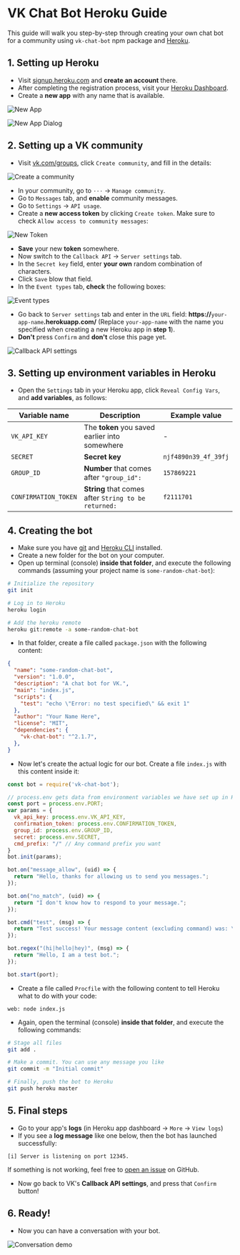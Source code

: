 # VK Chat Bot Heroku Guide
This guide will walk you step-by-step through creating your own chat bot for a community using `vk-chat-bot` npm package and [Heroku](https://heroku.com).

## 1. Setting up Heroku
- Visit [signup.heroku.com](https://signup.heroku.com/) and **create an account** there.
- After completing the registration process, visit your [Heroku Dashboard](https://dashboard.heroku.com/apps).
- Create a **new app** with any name that is available.

![New App](img/new-app.png)

![New App Dialog](img/new-app-dialog.png)

## 2. Setting up a VK community
- Visit [vk.com/groups](https://vk.com/groups), click `Create community`, and fill in the details:

![Create a community](img/new-community.png)

- In your community, go to `⋅⋅⋅` -> `Manage community`.
- Go to `Messages` tab, and **enable** community messages.
- Go to `Settings` -> `API usage`.
- Create a **new access token** by clicking `Create token`. Make sure to check `Allow access to community messages`:

![New Token](img/new-token.png)
- **Save** your new **token** somewhere.
- Now switch to the `Callback API` -> `Server settings` tab.
- In the `Secret key` field, enter **your own** random combination of characters.
- Click `Save` blow that field.
- In the `Event types` tab, **check** the following boxes:

![Event types](img/event-types.png)


- Go back to `Server settings` tab and enter in the `URL` field: **https://**`your-app-name`**.herokuapp.com/** (Replace `your-app-name` with the name you specified when creating a new Heroku app in **step 1**).
- **Don't** press `Confirm` and **don't** close this page yet.

![Callback API settings](img/callback-api.png)

## 3. Setting up environment variables in Heroku

- Open the `Settings` tab in your Heroku app, click `Reveal Config Vars`, and **add variables**, as follows:

Variable name | Description | Example value
--- | --- | ---
`VK_API_KEY` | The **token** you saved earlier into somewhere | -
`SECRET` | **Secret key** | `njf4890n39_4f_39fj`
`GROUP_ID` | **Number** that comes after `"group_id":` | `157869221`
`CONFIRMATION_TOKEN` | **String** that comes after `String to be returned:` | `f2111701`

## 4. Creating the bot

- Make sure you have [git](https://git-scm.com/book/en/v2/Getting-Started-Installing-Git) and [Heroku CLI](https://devcenter.heroku.com/articles/heroku-cli#download-and-install) installed.
- Create a new folder for the bot on your computer.
- Open up terminal (console) **inside that folder**, and execute the following commands (assuming your project name is `some-random-chat-bot`):

```bash
# Initialize the repository
git init

# Log in to Heroku
heroku login

# Add the heroku remote
heroku git:remote -a some-random-chat-bot
```

- In that folder, create a file called `package.json` with the following content:

```json
{
  "name": "some-random-chat-bot",
  "version": "1.0.0",
  "description": "A chat bot for VK.",
  "main": "index.js",
  "scripts": {
    "test": "echo \"Error: no test specified\" && exit 1"
  },
  "author": "Your Name Here",
  "license": "MIT",
  "dependencies": {
    "vk-chat-bot": "^2.1.7",
  },
}

```

- Now let's create the actual logic for our bot. Create a file `index.js` with this content inside it:

```js
const bot = require('vk-chat-bot');

// process.env gets data from environment variables we have set up in Heroku
const port = process.env.PORT;
var params = {
  vk_api_key: process.env.VK_API_KEY,
  confirmation_token: process.env.CONFIRMATION_TOKEN,
  group_id: process.env.GROUP_ID,
  secret: process.env.SECRET,
  cmd_prefix: "/" // Any command prefix you want
}
bot.init(params);

bot.on("message_allow", (uid) => {
  return "Hello, thanks for allowing us to send you messages.";
});

bot.on("no_match", (uid) => {
  return "I don't know how to respond to your message.";
});

bot.cmd("test", (msg) => {
  return "Test success! Your message content (excluding command) was: \"" + msg + "\".";
});

bot.regex("(hi|hello|hey)", (msg) => {
  return "Hello, I am a test bot.";
});

bot.start(port);
```

- Create a file called `Procfile` with the following content to tell Heroku what to do with your code:

```
web: node index.js
```

- Again, open the terminal (console) **inside that folder**, and execute the following commands:

```bash
# Stage all files
git add .

# Make a commit. You can use any message you like
git commit -m "Initial commit"

# Finally, push the bot to Heroku
git push heroku master
```

## 5. Final steps
- Go to your app's **logs** (in Heroku app dashboard -> `More` -> `View logs`)
- If you see a **log message** like one below, then the bot has launched successfully:
```
[i] Server is listening on port 12345.
```
If something is not working, feel free to [open an issue](https://github.com/sudoio/vk-chat-bot/issues) on GitHub.
- Now go back to VK's **Callback API settings**, and press that `Confirm` button!

## 6. Ready!
- Now you can have a conversation with your bot.

![Conversation demo](img/conversation-demo.png)

